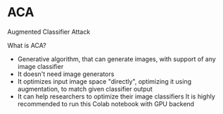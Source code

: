 # ACA
Augmented Classifier Attack

What is ACA?
* Generative algorithm, that can generate images, with support of any image classifier
* It doesn't need image generators
* It optimizes input image space "directly", optimizing it using augmentation, to match given classifier output
* It can help researchers to optimize their image classifiers
It is highly recommended to run this Colab notebook with GPU backend
